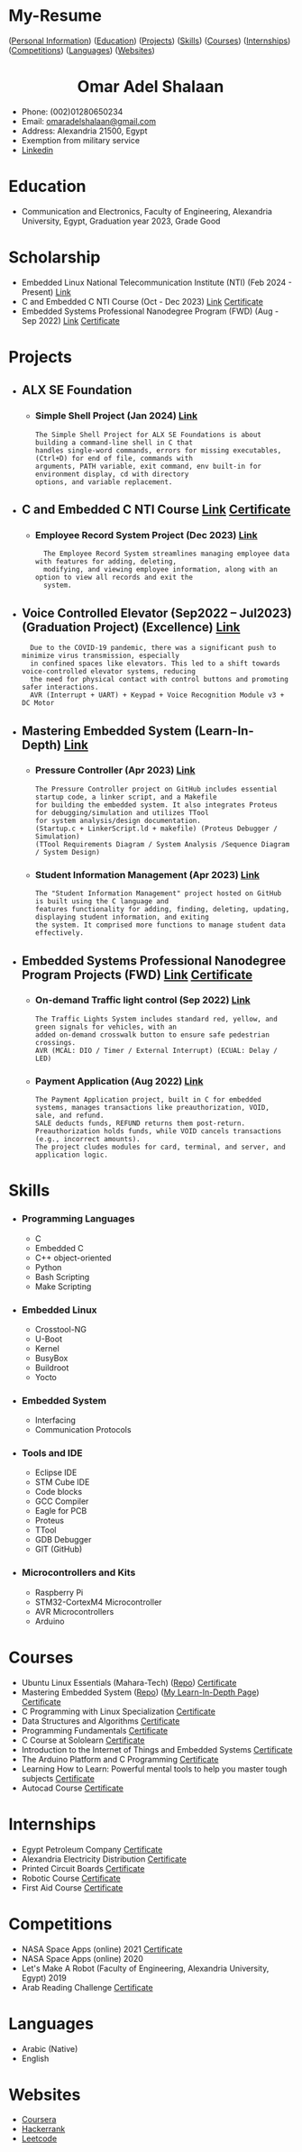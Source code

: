 # My-Resume
([Personal Information](#omar-adel-shalaan))  ([Education](#Education))  ([Projects](#Projects))  ([Skills](#Skills))  ([Courses](#Courses))  ([Internships](#Internships))  ([Competitions](#Competitions))  ([Languages](#Languages))  ([Websites](#Websites))

<h1 align="center">Omar Adel Shalaan</h1>

-	Phone: (002)01280650234
-	Email: omaradelshalaan@gmail.com 
-	Address: Alexandria 21500, Egypt
-	Exemption from military service
-  [Linkedin](https://www.linkedin.com/in/omar-adel-shalaan-67aaa714b/)
  
# Education
- Communication and Electronics, Faculty of Engineering, Alexandria University, Egypt, Graduation year 2023, Grade Good
# Scholarship
- Embedded Linux National Telecommunication Institute (NTI) (Feb 2024 - Present) [Link](https://github.com/OmarAdelShalaan/Embedded-Linux)
- C and Embedded C NTI Course (Oct - Dec 2023) [Link](https://github.com/OmarAdelShalaan/C-and-Embedded-C-NTI-Course) [Certificate](./Certificates/Education/C-and-Embedded-C-NTI-Course.jpg)
- Embedded Systems Professional Nanodegree Program (FWD) (Aug - Sep 2022) [Link](https://github.com/OmarAdelShalaan/Embedded-Systems-Professional-Nanodegree-Program) [Certificate](./Certificates/Education/Embedded-Systems-Professional-Nanodegree-Program.jpg)

# Projects 
- ## ALX SE Foundation
  	- ### Simple Shell Project (Jan 2024) [Link](https://github.com/OmarAdelShalaan/simple_shell)
  	  	  The Simple Shell Project for ALX SE Foundations is about building a command-line shell in C that
		  handles single-word commands, errors for missing executables, (Ctrl+D) for end of file, commands with
		  arguments, PATH variable, exit command, env built-in for environment display, cd with directory
		  options, and variable replacement.
- ## C and Embedded C NTI Course [Link](https://github.com/OmarAdelShalaan/C-and-Embedded-C-NTI-Course) [Certificate](./Certificates/Education/C-and-Embedded-C-NTI-Course.jpg)
  	- ### Employee Record System Project (Dec 2023) [Link](https://github.com/OmarAdelShalaan/C-and-Embedded-C-NTI-Course/tree/main/Employee_Record_System_Project)
  	 		The Employee Record System streamlines managing employee data with features for adding, deleting,
			modifying, and viewing employee information, along with an option to view all records and exit the
			system.
- ##  Voice Controlled Elevator (Sep2022 – Jul2023) (Graduation Project) (Excellence) [Link](https://github.com/OmarAdelShalaan/Elevator-Voice-Control-System) 
		Due to the COVID-19 pandemic, there was a significant push to minimize virus transmission, especially
		in confined spaces like elevators. This led to a shift towards voice-controlled elevator systems, reducing
		the need for physical contact with control buttons and promoting safer interactions.
  		AVR (Interrupt + UART) + Keypad + Voice Recognition Module v3 + DC Motor 
- ##  Mastering Embedded System (Learn-In-Depth) [Link](https://github.com/OmarAdelShalaan/Mastering-Embedded-System)
	-   ###  Pressure Controller (Apr 2023) [Link](https://github.com/OmarAdelShalaan/Mastering-Embedded-System/tree/main/Projects/Pressure_Controller)
			The Pressure Controller project on GitHub includes essential startup code, a linker script, and a Makefile
			for building the embedded system. It also integrates Proteus for debugging/simulation and utilizes TTool
			for system analysis/design documentation.
			(Startup.c + LinkerScript.ld + makefile) (Proteus Debugger / Simulation) 
			(TTool Requirements Diagram / System Analysis /Sequence Diagram / System Design) 
	-   ###  Student Information Management (Apr 2023) [Link](https://github.com/OmarAdelShalaan/Mastering-Embedded-System/tree/main/Projects/Student_Information_Management)
			The "Student Information Management" project hosted on GitHub is built using the C language and
			features functionality for adding, finding, deleting, updating, displaying student information, and exiting
			the system. It comprised more functions to manage student data effectively.
- ##  Embedded Systems Professional Nanodegree Program Projects (FWD) [Link](https://github.com/OmarAdelShalaan/Embedded-Systems-Professional-Nanodegree-Program) [Certificate](./Certificates/Education/Embedded-Systems-Professional-Nanodegree-Program.jpg)
	-   ###  On-demand Traffic light control (Sep 2022) [Link](https://github.com/OmarAdelShalaan/Embedded-Systems-Professional-Nanodegree-Program/tree/main/On-demand%20Traffic%20light%20control)
			The Traffic Lights System includes standard red, yellow, and green signals for vehicles, with an
			added on-demand crosswalk button to ensure safe pedestrian crossings.
			AVR (MCAL: DIO / Timer / External Interrupt) (ECUAL: Delay / LED) 
	-   ###  Payment Application (Aug 2022) [Link](https://github.com/OmarAdelShalaan/Embedded-Systems-Professional-Nanodegree-Program/tree/main/Payment%20Application)
			The Payment Application project, built in C for embedded systems, manages transactions like preauthorization, VOID, sale, and refund.
			SALE deducts funds, REFUND returns them post-return. Preauthorization holds funds, while VOID cancels transactions (e.g., incorrect amounts).
			The project cludes modules for card, terminal, and server, and application logic.

# Skills
- ###  Programming Languages
	-  C
	-  Embedded C
	-  C++ object-oriented
	-  Python
	-  Bash Scripting
 	-  Make Scripting
- ### Embedded Linux
	- Crosstool-NG
   	- U-Boot
   	- Kernel
   	- BusyBox
   	- Buildroot
   	- Yocto
- ### Embedded System
	- Interfacing
 	- Communication Protocols
- ###  Tools and IDE
	-  Eclipse IDE
	-  STM Cube IDE
	-  Code blocks
	-  GCC Compiler
	-  Eagle for PCB
	-  Proteus
	-  TTool
 	-  GDB Debugger  	
	-  GIT (GitHub) 
- ###  Microcontrollers and Kits
	- Raspberry Pi 
	- STM32-CortexM4 Microcontroller
	- AVR Microcontrollers
	- Arduino
		
# Courses 
  -	Ubuntu Linux Essentials (Mahara-Tech) ([Repo](https://github.com/OmarAdelShalaan/Ubuntu_Linux_Essentials)) [Certificate](./Certificates/Courses/Ubuntu_Linux_Essentials.jpg)
  -	Mastering Embedded System  ([Repo](https://github.com/OmarAdelShalaan/Mastering-Embedded-System)) ([My Learn-In-Depth Page](https://www.learn-in-depth-store.com/account/blank-4))  [Certificate](./Certificates/Courses/Learn_In_Depth.jpg)
  - C Programming with Linux Specialization  [Certificate](./Certificates/Courses/C_Programming_with_Linux_Specialization)
  -	Data Structures and Algorithms  [Certificate](./Certificates/Courses/Data_Structures_and_Algorithms.jpg)  
  -	Programming Fundamentals  [Certificate](./Certificates/Courses/Programming_Fundamentals.jpg)  
  -	C Course at Sololearn  [Certificate](./Certificates/Courses/C_Sololearn.jpg)   
  -	Introduction to the Internet of Things and Embedded Systems  [Certificate](./Certificates/Courses/Introduction_to_the_Internet_of_Things_and_Embedded_Systems.jpg) 
  -	The Arduino Platform and C Programming  [Certificate](./Certificates/Courses/The_Arduino_Platform_and_C_Programming.jpg)  
  -	Learning How to Learn: Powerful mental tools to help you master tough subjects  [Certificate](./Certificates/Courses/Learning_How_to_Learn_Powerful_mental_tools_to_help_you_master_tough_subjects.jpg)  
  - Autocad Course  [Certificate](./Certificates/Courses/Autocad_Course.jpg) 
  
# Internships 
- Egypt Petroleum Company  [Certificate](./Certificates/Internships/Egypt_Petroleum_Company.jpg)
- Alexandria Electricity Distribution  [Certificate](./Certificates/Internships/Alexandria_Electricity_Distribution.jpg)
- Printed Circuit Boards  [Certificate](./Certificates/Internships/Printed_Circuit_Boards.jpg)
- Robotic Course   [Certificate](./Certificates/Internships/Robotic_Course.jpg)
- First Aid Course  [Certificate](./Certificates/Internships/First_Aid_Course.jpg)

# Competitions 
- NASA Space Apps (online) 2021  [Certificate](./Certificates/Competitions/NASA_Space_Apps.jpg)
- NASA Space Apps (online) 2020 
- Let's Make A Robot (Faculty of Engineering, Alexandria University, Egypt) 2019
- Arab Reading Challenge  [Certificate](./Certificates/Competitions/Arab_Reading_Challenge.jpg)
  
# Languages
- Arabic (Native)
- English

# Websites
- [Coursera](https://www.coursera.org/user/0af65574584ba272781ed5e67bd0b056)
- [Hackerrank](https://www.hackerrank.com/omaradelshalaan)
- [Leetcode](https://leetcode.com/OmarAdelShalaan/)

  

